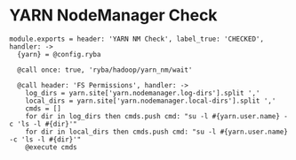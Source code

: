 
# YARN NodeManager Check

    module.exports = header: 'YARN NM Check', label_true: 'CHECKED', handler: ->
      {yarn} = @config.ryba

      @call once: true, 'ryba/hadoop/yarn_nm/wait'

      @call header: 'FS Permissions', handler: ->
        log_dirs = yarn.site['yarn.nodemanager.log-dirs'].split ','
        local_dirs = yarn.site['yarn.nodemanager.local-dirs'].split ','
        cmds = []
        for dir in log_dirs then cmds.push cmd: "su -l #{yarn.user.name} -c 'ls -l #{dir}'"
        for dir in local_dirs then cmds.push cmd: "su -l #{yarn.user.name} -c 'ls -l #{dir}'"
        @execute cmds
